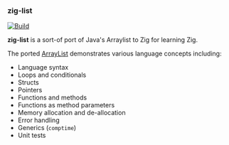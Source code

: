 ### zig-list

[![Build](https://github.com/SarthakMakhija/zig-list/actions/workflows/build.yml/badge.svg)](https://github.com/SarthakMakhija/zig-list/actions/workflows/build.yml)

**zig-list** is a sort-of port of Java's Arraylist to Zig for learning Zig. 

The ported [ArrayList](https://github.com/SarthakMakhija/zig-list/blob/main/src/arraylist.zig) demonstrates various language concepts including:

- Language syntax
- Loops and conditionals
- Structs 
- Pointers
- Functions and methods
- Functions as method parameters
- Memory allocation and de-allocation
- Error handling
- Generics (`comptime`)
- Unit tests
